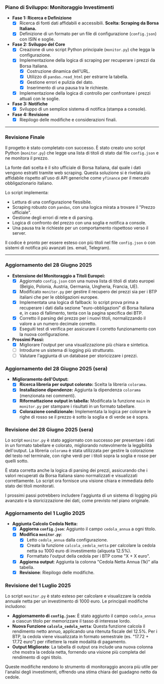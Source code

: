 ### Piano di Sviluppo: Monitoraggio Investimenti

-   **Fase 1: Ricerca e Definizione**
    -   [x] Ricerca di fonti dati affidabili e accessibili. **Scelta: Scraping da Borsa Italiana.**
    -   [x] Definizione di un formato per un file di configurazione (`config.json`) con ISIN e soglie.

-   **Fase 2: Sviluppo del Core**
    -   [x] Creazione di uno script Python principale (`monitor.py`) che legga la configurazione.
    -   [x] Implementazione della logica di scraping per recuperare i prezzi da Borsa Italiana.
        -   [x] Costruzione dinamica dell'URL.
        -   [x] Utilizzo di `pandas.read_html` per estrarre la tabella.
        -   [x] Gestione errori e pulizia del dato.
        -   [x] Inserimento di una pausa tra le richieste.
    -   [x] Implementazione della logica di controllo per confrontare i prezzi attuali con le soglie.

-   **Fase 3: Notifiche**
    -   [x] Sviluppo di un semplice sistema di notifica (stampa a console).

-   **Fase 4: Revisione**
    -   [x] Riepilogo delle modifiche e considerazioni finali.

---

### Revisione Finale

Il progetto è stato completato con successo. È stato creato uno script Python (`monitor.py`) che legge una lista di titoli di stato dal file `config.json` e ne monitora il prezzo. 

La fonte dati scelta è il sito ufficiale di Borsa Italiana, dal quale i dati vengono estratti tramite web scraping. Questa soluzione si è rivelata più affidabile rispetto all'uso di API generiche come `yfinance` per il mercato obbligazionario italiano.

Lo script implementa:
- Lettura di una configurazione flessibile.
- Scraping robusto con `pandas`, con una logica mirata a trovare il "Prezzo ufficiale".
- Gestione degli errori di rete e di parsing.
- Logica di confronto del prezzo con una soglia e notifica a console.
- Una pausa tra le richieste per un comportamento rispettoso verso il server.

Il codice è pronto per essere esteso con più titoli nel file `config.json` o con sistemi di notifica più avanzati (es. email, Telegram).

---

### Aggiornamento del 28 Giugno 2025

- **Estensione del Monitoraggio a Titoli Europei:**
  - [x] Aggiornato `config.json` con una nuova lista di titoli di stato europei (Belgio, Polonia, Austria, Germania, Ungheria, Francia, UE).
  - [x] Modificato `monitor.py` per gestire il recupero dei prezzi sia per i BTP italiani che per le obbligazioni europee.
  - [x] Implementata una logica di fallback: lo script prova prima a recuperare i dati dalla sezione "euro-obbligazioni" di Borsa Italiana e, in caso di fallimento, tenta con la pagina specifica dei BTP.
  - [x] Corretto il parsing del prezzo per i nuovi titoli, normalizzando il valore a un numero decimale corretto.
  - [x] Eseguiti test di verifica per assicurare il corretto funzionamento con la nuova configurazione.

- **Prossimi Passi:**
  - [x] Migliorare l'output per una visualizzazione più chiara e sintetica.
  - [ ] Introdurre un sistema di logging più strutturato.
  - [ ] Valutare l'aggiunta di un database per storicizzare i prezzi.

### Aggiornamento del 28 Giugno 2025 (sera)

- **Miglioramento dell'Output:**
    - [x] **Ricerca libreria per output colorato:** Scelta la libreria `colorama`.
    - [x] **Installazione dipendenze:** Aggiunta la dipendenza `colorama` (menzionata nei commenti).
    - [x] **Riformattazione output in tabella:** Modificata la funzione `main` in `monitor.py` per stampare i risultati in un formato tabellare.
    - [x] **Colorazione condizionale:** Implementata la logica per colorare le righe di rosso se il prezzo è sotto la soglia e di verde se è sopra.

### Revisione del 28 Giugno 2025 (sera)

Lo script `monitor.py` è stato aggiornato con successo per presentare i dati in un formato tabellare e colorato, migliorando notevolmente la leggibilità dell'output. La libreria `colorama` è stata utilizzata per gestire la colorazione del testo nel terminale, con righe verdi per i titoli sopra la soglia e rosse per quelli sotto.

È stata corretta anche la logica di parsing dei prezzi, assicurando che i valori recuperati da Borsa Italiana siano normalizzati e visualizzati correttamente. Lo script ora fornisce una visione chiara e immediata dello stato dei titoli monitorati.

I prossimi passi potrebbero includere l'aggiunta di un sistema di logging più avanzato e la storicizzazione dei dati, come previsto nel piano originale.

### Aggiornamento del 1 Luglio 2025

- **Aggiunta Calcolo Cedola Netta:**
  - [x] **Aggiorna `config.json`**: Aggiunto il campo `cedola_annua` a ogni titolo.
  - [x] **Modifica `monitor.py`**:
    - [x] Letto `cedola_annua` dalla configurazione.
    - [x] Creata la funzione `calcola_cedola_netta` per calcolare la cedola netta su 1000 euro di investimento (aliquota 12.5%).
    - [x] Formattato l'output della cedola per i BTP come "X + X euro".
  - [x] **Aggiorna output**: Aggiunta la colonna "Cedola Netta Annua (1k)" alla tabella.
  - [x] **Revisione**: Riepilogo delle modifiche.

### Revisione del 1 Luglio 2025

Lo script `monitor.py` è stato esteso per calcolare e visualizzare la cedola annuale netta per un investimento di 1000 euro. Le principali modifiche includono:

- **Aggiornamento di `config.json`**: È stato aggiunto il campo `cedola_annua` a ciascun titolo per memorizzare il tasso di interesse lordo.
- **Nuova Funzione `calcola_cedola_netta`**: Questa funzione calcola il rendimento netto annuo, applicando una ritenuta fiscale del 12.5%. Per i BTP, la cedola viene visualizzata in formato semestrale (es. "17.72 + 17.72 euro") per riflettere la reale modalità di pagamento.
- **Output Migliorato**: La tabella di output ora include una nuova colonna che mostra la cedola netta, fornendo una visione più completa del rendimento di ogni titolo.

Queste modifiche rendono lo strumento di monitoraggio ancora più utile per l'analisi degli investimenti, offrendo una stima chiara del guadagno netto da cedole.

